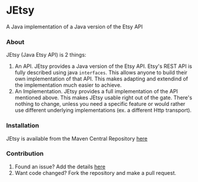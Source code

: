 # JEtsy
A Java implementation of a Java version of the Etsy API

### About
JEtsy (Java Etsy API) is 2 things:

1. An API.  JEtsy provides a Java version of the Etsy API.  Etsy's REST API is fully described using java <code>interfaces</code>.
This allows anyone to build their own implementation of that API.  This makes adapting and extendind of the implementation much easier 
to achieve.
2. An Implementation.  JEtsy provides a full implementation of the API mentioned above.  This makes JEtsy usable right out of the gate.
There's nothing to change, unless you need a specific feature or would rather use different underlying implementations (ex. a different 
Http transport).

### Installation
JEtsy is available from the Maven Central Repository [here](https://search.maven.org/search?q=g:com.notronix%20a:JEtsy)

### Contribution
1. Found an issue?  Add the details [here](https://github.com/Notronix/JEtsy/issues)
2. Want code changed? Fork the repository and make a pull request.
